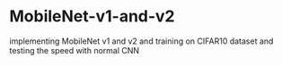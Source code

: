 # MobileNet-v1-and-v2
implementing MobileNet v1 and v2 and training on CIFAR10 dataset and  testing the speed with normal CNN 
